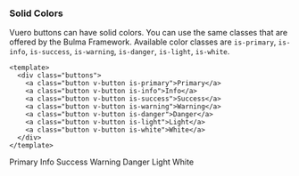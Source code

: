 ### Solid Colors

Vuero buttons can have solid colors. You can use the same classes
that are offered by the Bulma Framework. Available color classes are
`is-primary`, `is-info`, `is-success`, `is-warning`, `is-danger`,
`is-light`, `is-white`.

<!--code-->

```vue
<template>
  <div class="buttons">
    <a class="button v-button is-primary">Primary</a>
    <a class="button v-button is-info">Info</a>
    <a class="button v-button is-success">Success</a>
    <a class="button v-button is-warning">Warning</a>
    <a class="button v-button is-danger">Danger</a>
    <a class="button v-button is-light">Light</a>
    <a class="button v-button is-white">White</a>
  </div>
</template>
```

<!--/code-->

<!--example-->

<div class="buttons">
  <a class="button v-button is-primary">Primary</a>
  <a class="button v-button is-info">Info</a>
  <a class="button v-button is-success">Success</a>
  <a class="button v-button is-warning">Warning</a>
  <a class="button v-button is-danger">Danger</a>
  <a class="button v-button is-light">Light</a>
  <a class="button v-button is-white">White</a>
</div>

<!--/example-->
